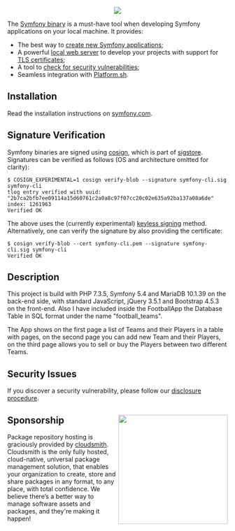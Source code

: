 <p align="center"><a href="https://symfony.com" target="_blank">
    <img src="https://symfony.com/logos/symfony_black_02.svg">
</a></p>

The [Symfony binary][1] is a must-have tool when developing Symfony applications
on your local machine. It provides:

* The best way to [create new Symfony applications][2];
* A powerful [local web server][3] to develop your projects with support for [TLS certificates][4];
* A tool to [check for security vulnerabilities][5];
* Seamless integration with [Platform.sh][6].

Installation
------------

Read the installation instructions on [symfony.com][7].

Signature Verification
----------------------

Symfony binaries are signed using [cosign][8], which is part of [sigstore][9].
Signatures can be verified as follows (OS and architecture omitted for clarity):

```console
$ COSIGN_EXPERIMENTAL=1 cosign verify-blob --signature symfony-cli.sig symfony-cli
tlog entry verified with uuid: "2b7ca2bfb7ee09114a15d60761c2a0a8c97f07cc20c02e635a92ba137a08a6de" index: 1261963
Verified OK
```

The above uses the (currently experimental) [keyless signing][10] method.
Alternatively, one can verify the signature by also providing the certificate:

```console
$ cosign verify-blob --cert symfony-cli.pem --signature symfony-cli.sig symfony-cli
Verified OK
```
Description
---------------

This project is build with PHP 7.3.5, Symfony 5.4 and MariaDB 10.1.39 on the back-end side, 
with standard JavaScript, jQuery 3.5.1 and Bootstrap 4.5.3 on the front-end.
Also I have included inside the FootballApp the Database Table in SQL format under the name "football_teams".

The App shows on the first page a list of Teams and their Players in a table with pages, 
on the second page you can add new Team and their Players, 
on the third page allows you to sell or buy the Players between two different Teams.

Security Issues
---------------

If you discover a security vulnerability, please follow our [disclosure procedure][11].

Sponsorship [<img src="https://cloudposse.com/wp-content/uploads/2020/10/cloudsmith.svg" width="250" align="right" />](https://cloudsmith.io/)
-----------

Package repository hosting is graciously provided by
[cloudsmith](https://cloudsmith.io/). Cloudsmith is the only fully hosted,
cloud-native, universal package management solution, that enables your
organization to create, store and share packages in any format, to any place,
with total confidence. We believe there’s a better way to manage software
assets and packages, and they're making it happen!

[1]: https://symfony.com/download
[2]: https://symfony.com/doc/5.4/setup.html#creating-symfony-applications
[3]: https://symfony.com/doc/5.4/setup/symfony_server.html
[4]: https://symfony.com/doc/5.4/setup/symfony_server.html#enabling-tls
[5]: https://symfony.com/doc/5.4/setup.html#security-checker
[6]: https://symfony.com/cloud
[7]: https://symfony.com/download
[8]: https://github.com/SigStore/cosign
[9]: https://www.sigstore.dev/
[10]: https://github.com/sigstore/cosign/blob/main/KEYLESS.md
[11]: https://symfony.com/doc/5.4/contributing/code/security.html
